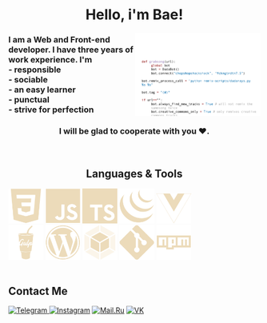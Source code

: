 <h1 align="center">Hello, i'm Bae!</h1>

<img align="right" width="250" src="https://github.com/Bae-Kabirov/Bae-Kabirov/blob/master/code.gif" alt="code GIF"/>

<h3>
  I am a Web and Front-end developer. I have three years of work experience. I'm <br/>
  - responsible <br/>
  - sociable <br/>
  - an easy learner <br/>
  - punctual <br/>
  - strive for perfection <br/>
</h3>
<h3 align="center">I will be glad to cooperate with you ♥.</h3>

<br/>
<section>
  <h2 align="center">Languages & Tools</h2>
  <div>
    <img src="./img/css.svg" width="70" alt="css"/>
    <img src="./img/javascript.svg" width="70" alt="JavaScript"/>
    <img src="./img/typescript.svg" width="70" alt="TypeScript"/>
    <img src="./img/jquery.svg" width="70" alt="Jquery"/>
    <img src="./img/vue.svg" width="70" alt="Vue"/>
    <br>
    <img src="./img/gulp.svg" width="70" alt="Gulp"/>
    <img src="./img/wordpress.svg" width="70" alt="Wordpress"/>
    <img src="./img/webpack.svg" width="70" alt="WebPack"/>
    <img src="./img/git.svg" width="70" alt="Git"/>
    <img src="./img/npm.svg" width="70" alt="npm"/>
  </div>
</section>
<br/>

<h2>Contact Me</h2>

<div>
    <a href="https://t.me/ewewezze" target="_blank">
      <img src="https://img.shields.io/badge/Telegram-%23ECDBBA?style=for-the-badge&logo=Telegram&logoColor=%23282A36" alt="Telegram"/>
    </a>
    <a href="https://www.instagram.com/ewewezze/" target="_blank">
      <img src="https://img.shields.io/badge/Instagram-%23ECDBBA?style=for-the-badge&logo=Instagram&logoColor=%23282A36" alt="Instagram"/></a>
    <a href="mailto:talkingtom32203@mail.ru" target="_blank">
      <img src="https://img.shields.io/badge/Mail.ru-%23ECDBBA?style=for-the-badge&logo=Mail.ru&logoColor=%23282A36" alt="Mail.Ru"/></a>
    </a>
    <a href="https://vk.com/ewewezze" target="_blank">
      <img src="https://img.shields.io/badge/VK-%23ECDBBA?style=for-the-badge&logo=VK&logoColor=%23282A36" alt="VK"/></a>
    </a>
</div>
